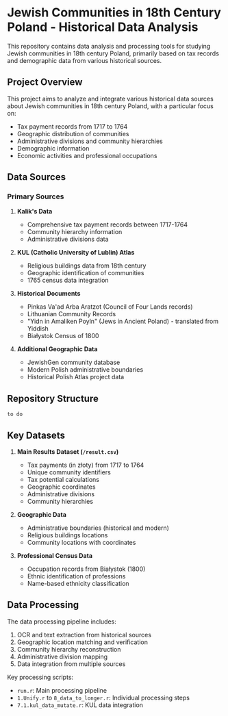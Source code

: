 # Jewish Communities in 18th Century Poland - Historical Data Analysis

This repository contains data analysis and processing tools for studying Jewish communities in 18th century Poland, primarily based on tax records and demographic data from various historical sources.

## Project Overview

This project aims to analyze and integrate various historical data sources about Jewish communities in 18th century Poland, with a particular focus on:
- Tax payment records from 1717 to 1764
- Geographic distribution of communities
- Administrative divisions and community hierarchies
- Demographic information
- Economic activities and professional occupations

## Data Sources

### Primary Sources

1. **Kalik's Data**
   - Comprehensive tax payment records between 1717-1764
   - Community hierarchy information
   - Administrative divisions data

2. **KUL (Catholic University of Lublin) Atlas**
   - Religious buildings data from 18th century
   - Geographic identification of communities
   - 1765 census data integration

3. **Historical Documents**
   - Pinkas Va'ad Arba Aratzot (Council of Four Lands records)
   - Lithuanian Community Records
   - "Yidn in Amaliken Poyln" (Jews in Ancient Poland) - translated from Yiddish
   - Białystok Census of 1800

4. **Additional Geographic Data**
   - JewishGen community database
   - Modern Polish administrative boundaries
   - Historical Polish Atlas project data

## Repository Structure
``
to do
``

## Key Datasets

1. **Main Results Dataset (`/result.csv`)**
   - Tax payments (in złoty) from 1717 to 1764
   - Unique community identifiers
   - Tax potential calculations
   - Geographic coordinates
   - Administrative divisions
   - Community hierarchies

2. **Geographic Data**
   - Administrative boundaries (historical and modern)
   - Religious buildings locations
   - Community locations with coordinates

3. **Professional Census Data**
   - Occupation records from Białystok (1800)
   - Ethnic identification of professions
   - Name-based ethnicity classification

## Data Processing

The data processing pipeline includes:
1. OCR and text extraction from historical sources
2. Geographic location matching and verification
3. Community hierarchy reconstruction
4. Administrative division mapping
5. Data integration from multiple sources

Key processing scripts:
- `run.r`: Main processing pipeline
- `1.Unify.r` to `8_data_to_longer.r`: Individual processing steps
- `7.1.kul_data_mutate.r`: KUL data integration
